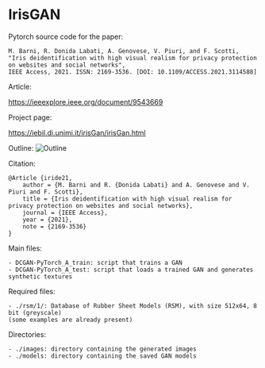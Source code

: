 # IrisGAN

Pytorch source code for the paper:

	M. Barni, R. Donida Labati, A. Genovese, V. Piuri, and F. Scotti, 
    "Iris deidentification with high visual realism for privacy protection on websites and social networks", 
    IEEE Access, 2021. ISSN: 2169-3536. [DOI: 10.1109/ACCESS.2021.3114588]

Article:

https://ieeexplore.ieee.org/document/9543669
	
Project page:

https://iebil.di.unimi.it/irisGan/irisGan.html
    
Outline:
![Outline](https://iebil.di.unimi.it/irisGan/imgs/outline2.jpg "Outline") 

Citation:

    @Article {iride21,
        author = {M. Barni and R. {Donida Labati} and A. Genovese and V. Piuri and F. Scotti},
        title = {Iris deidentification with high visual realism for privacy protection on websites and social networks},
        journal = {IEEE Access},
        year = {2021},
        note = {2169-3536}
    }

Main files:

	- DCGAN-PyTorch_A_train: script that trains a GAN
	- DCGAN-PyTorch_A_test: script that loads a trained GAN and generates synthetic textures
    
Required files:

	- ./rsm/1/: Database of Rubber Sheet Models (RSM), with size 512x64, 8 bit (greyscale)
    (some examples are already present)
    
Directories:
    
	- ./images: directory containing the generated images
	- ./models: directory containing the saved GAN models
